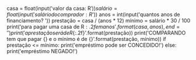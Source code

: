 casa = float(input('valor da casa: R$'))
salário = float(input('salário do comprador: R$'))
anos = int(input('quantos anos de financiamento? '))
prestação = casa / (anos * 12)
mínimo = salário * 30 / 100
print('para pagar uma casa de R${:.2f} em {} anos'.format(casa, anos), end='')
print(' a prestação será de R${:.2f}'.format(prestação))
print('COMPARANDO tem que pagar {} e o mínimo é de {}'.format(prestação, mínimo))
if prestação <= mínimo:
    print('empréstimo pode ser CONCEDIDO!')
else:
    print('empréstimo NEGADO!')
